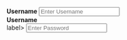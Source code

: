 
  <div class="container">
    <label for="uname"><b>Username</b></label>
    <input type="text" placeholder="Enter Username" name="uname" required>

<div class="container">
  <label for="password">
  <b>Username</b></div>label>
      <input type="text"
placeholder="Enter Password"
name="password" required>
